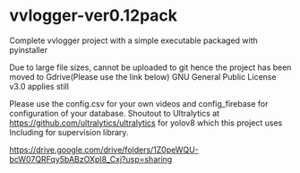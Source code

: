 # vvlogger-ver0.12pack
Complete vvlogger project with a simple executable packaged with pyinstaller

Due to large file sizes, cannot be uploaded to git hence the project has been moved to Gdrive(Please use the link below)
GNU General Public License v3.0 applies still

Please use the config.csv for your own videos and config_firebase for configuration of your database.
Shoutout to Ultralytics at https://github.com/ultralytics/ultralytics for yolov8 which this project uses
Including for supervision library.

https://drive.google.com/drive/folders/1Z0peWQU-bcW07QRFqy5bABzOXpI8_Cxj?usp=sharing
